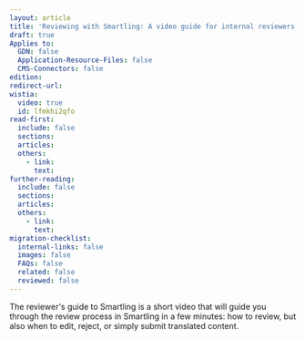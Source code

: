 ```yaml
---
layout: article
title: 'Reviewing with Smartling: A video guide for internal reviewers'
draft: true
Applies to:
  GDN: false
  Application-Resource-Files: false
  CMS-Connectors: false
edition:
redirect-url:
wistia:
  video: true
  id: lfmkhi2qfo
read-first:
  include: false
  sections:
  articles:
  others:
    - link:
      text:
further-reading:
  include: false
  sections:
  articles:
  others:
    - link:
      text:
migration-checklist:
  internal-links: false
  images: false
  FAQs: false
  related: false
  reviewed: false
---
```



The reviewer's guide to Smartling is a short video that will guide you through the review process in Smartling in a few minutes: how to review, but also when to edit, reject, or simply submit translated content.&nbsp;